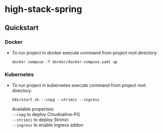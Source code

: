 # high-stack-spring

## Quickstart

### Docker

* To run project in docker execute command from project root directory:
    ```shell
    docker compose -f docker/docker-compose.yaml up
    ```

### Kubernetes

* To run project in kubernetes execute command from project root directory:
    ```shell
    k8s/start.sh --cnpg --strimzi --ingress
    ```
  Available properties: \
  ```--cnpg``` to deploy Cloudnative-PG \
  ```--strimzi``` to deploy Strimzi \
  ```--ingress``` to enable Ingress addon
